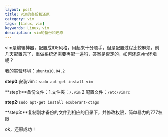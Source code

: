 ```yaml
---
layout: post
title: vim的备份和还原
category: vim
tags: [Linux，vim]
keywords: Linux，vim
description: vim的备份和还原
---
```

vim是编辑神器，配置成IDE风格，用起来十分顺手，但是配置过程比较麻烦，前几天配置完了，重做系统还需要再配一遍吗，答案是否定的，如何还原vim环境呢？  

我的实验环境：`ubuntu10.04.2`  
 
**step0**:安装vim：`sudo apt-get install vim`  

**step1:**备份文件：1.文件夹：`/.vim`   2.配置文件：`/etc/vimrc`  

**step2:**`sudo apt-get install exuberant-ctags`  

**step3:**复制刚才备份的文件到相应的目录下，并修改权限，简单暴力的777权限  

ok，还原成功！